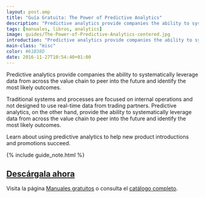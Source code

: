 ```yaml
---
layout: post.amp
title: "Guía Gratuita: The Power of Predictive Analytics"
description: "Predictive analytics provide companies the ability to systematically leverage data from across the value chain to peer into the future and identify the most likely outcomes."
tags: [manuales, libros, analytics]
image: guides/The-Power-of-Predictive-Analytics-centered.jpg
introduction: "Predictive analytics provide companies the ability to systematically leverage data from across the value chain to peer into the future and identify the most likely outcomes."
main-class: "misc"
color: #61B38D
date: 2016-11-27T10:54:40+01:00
---
```



<figure>
   <amp-img on="tap:lightbox1" role="button" tabindex="0" layout="responsive" src="/assets/img/guides/The-Power-of-Predictive-Analytics-centered.jpg" alt="{{ title }}" title="{{ title }}" width="800" height="420">
   </amp-img>
</figure>

Predictive analytics provide companies the ability to systematically leverage data from across the value chain to peer into the future and identify the most likely outcomes.

Traditional systems and processes are focused on internal operations and not designed to use real-time data from trading partners. Predictive analytics, on the other hand, provide the ability to systematically leverage data from across the value chain to peer into the future and identify the most likely outcomes. 

Learn about using predictive analytics to help new product introductions and promotions succeed. 

{% include guide_note.html %}

<div class="button-post">
  <h2><a href="http://bashyc-blogspot.tradepub.com/c/pubRD.mpl?sr=oc&_t=oc:&qf=w_eope20" target="_blank">Descárgala ahora</a></h2>
</div>

Visita la página [Manuales gratuitos][1] o consulta el [catálogo completo][2].

<!--ad-->

[1]: https://elbauldelprogramador.com/manuales-gratuitos/
[2]: http://elbauldelprogramador.tradepub.com/category/information-technology/1207/ "Catálogo completo de Guías gratuítas "
